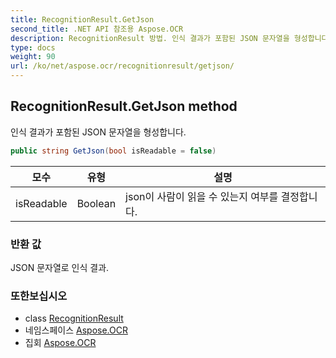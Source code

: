 ```yaml
---
title: RecognitionResult.GetJson
second_title: .NET API 참조용 Aspose.OCR
description: RecognitionResult 방법. 인식 결과가 포함된 JSON 문자열을 형성합니다.
type: docs
weight: 90
url: /ko/net/aspose.ocr/recognitionresult/getjson/
---
```

## RecognitionResult.GetJson method

인식 결과가 포함된 JSON 문자열을 형성합니다.

```csharp
public string GetJson(bool isReadable = false)
```

| 모수 | 유형 | 설명 |
| --- | --- | --- |
| isReadable | Boolean | json이 사람이 읽을 수 있는지 여부를 결정합니다. |

### 반환 값

JSON 문자열로 인식 결과.

### 또한보십시오

* class [RecognitionResult](../)
* 네임스페이스 [Aspose.OCR](../../recognitionresult/)
* 집회 [Aspose.OCR](../../../)


